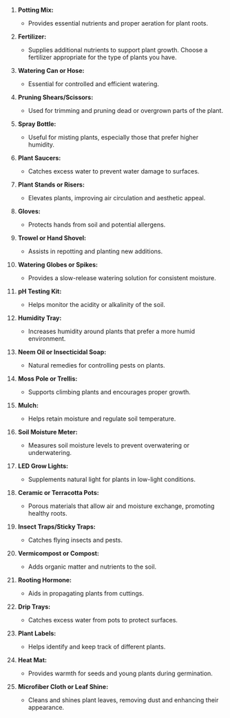 

1. **Potting Mix:**
   - Provides essential nutrients and proper aeration for plant roots.

2. **Fertilizer:**
   - Supplies additional nutrients to support plant growth. Choose a fertilizer appropriate for the type of plants you have.

3. **Watering Can or Hose:**
   - Essential for controlled and efficient watering.

4. **Pruning Shears/Scissors:**
   - Used for trimming and pruning dead or overgrown parts of the plant.

5. **Spray Bottle:**
   - Useful for misting plants, especially those that prefer higher humidity.

6. **Plant Saucers:**
   - Catches excess water to prevent water damage to surfaces.

7. **Plant Stands or Risers:**
   - Elevates plants, improving air circulation and aesthetic appeal.

8. **Gloves:**
   - Protects hands from soil and potential allergens.

9. **Trowel or Hand Shovel:**
   - Assists in repotting and planting new additions.

10. **Watering Globes or Spikes:**
    - Provides a slow-release watering solution for consistent moisture.

11. **pH Testing Kit:**
    - Helps monitor the acidity or alkalinity of the soil.

12. **Humidity Tray:**
    - Increases humidity around plants that prefer a more humid environment.

13. **Neem Oil or Insecticidal Soap:**
    - Natural remedies for controlling pests on plants.

14. **Moss Pole or Trellis:**
    - Supports climbing plants and encourages proper growth.

15. **Mulch:**
    - Helps retain moisture and regulate soil temperature.

16. **Soil Moisture Meter:**
    - Measures soil moisture levels to prevent overwatering or underwatering.

17. **LED Grow Lights:**
    - Supplements natural light for plants in low-light conditions.

18. **Ceramic or Terracotta Pots:**
    - Porous materials that allow air and moisture exchange, promoting healthy roots.

19. **Insect Traps/Sticky Traps:**
    - Catches flying insects and pests.

20. **Vermicompost or Compost:**
    - Adds organic matter and nutrients to the soil.

21. **Rooting Hormone:**
    - Aids in propagating plants from cuttings.

22. **Drip Trays:**
    - Catches excess water from pots to protect surfaces.

23. **Plant Labels:**
    - Helps identify and keep track of different plants.

24. **Heat Mat:**
    - Provides warmth for seeds and young plants during germination.

25. **Microfiber Cloth or Leaf Shine:**
    - Cleans and shines plant leaves, removing dust and enhancing their appearance.

